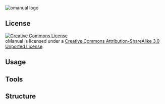 ![omanual logo](https://raw.github.com/oManual/omanual/master/site/1.0/assets/images/omanual_ieee_logo.png)

## License

<a rel="license" href="http://creativecommons.org/licenses/by-sa/3.0/deed.en_US"><img alt="Creative Commons License" style="border-width:0" src="http://i.creativecommons.org/l/by-sa/3.0/80x15.png" /></a><br /><span xmlns:dct="http://purl.org/dc/terms/" property="dct:title">oManual</span> is licensed under a <a rel="license" href="http://creativecommons.org/licenses/by-sa/3.0/deed.en_US">Creative Commons Attribution-ShareAlike 3.0 Unported License</a>.

## Usage

## Tools

## Structure



